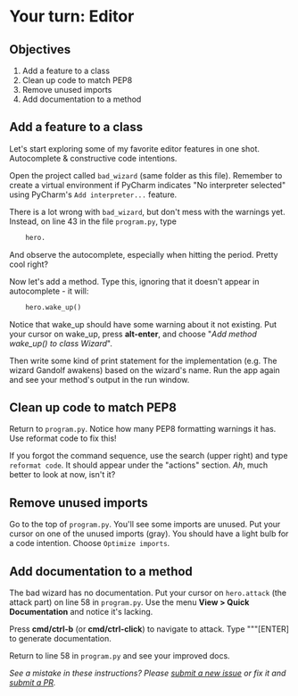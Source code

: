 # Your turn: Editor

## Objectives

1. Add a feature to a class
2. Clean up code to match PEP8
3. Remove unused imports
4. Add documentation to a method

## Add a feature to a class

Let's start exploring some of my favorite editor features in one shot. Autocomplete & constructive code intentions.

Open the project called `bad_wizard` (same folder as this file).  Remember to create a virtual environment if 
PyCharm indicates "No interpreter selected" using PyCharm's `Add interpreter...` feature.

There is a lot wrong with `bad_wizard`, but don't mess with the warnings yet. 
Instead, on line 43 in the file `program.py`, type 

```python
    hero.
```

And observe the autocomplete, especially when hitting the period. Pretty cool right?

Now let's add a method. Type this, ignoring that it doesn't appear in autocomplete - it will:

```python
    hero.wake_up()
```

Notice that wake_up should have some warning about it not existing. Put your cursor on wake_up, 
press **alt-enter**, and choose "*Add method wake_up() to class Wizard*".

Then write some kind of print statement for the implementation (e.g. The wizard Gandolf awakens) 
based on the wizard's name. Run the app again and see your method's output in the run window.

## Clean up code to match PEP8

Return to `program.py`. Notice how many PEP8 formatting warnings it has. Use reformat code to fix this!

If you forgot the command sequence, use the search (upper right) and type `reformat code`. 
It should appear under the "actions" section. _Ah_, much better to look at now, isn't it?

## Remove unused imports

Go to the top of `program.py`. You'll see some imports are unused. Put your cursor on one of the 
unused imports (gray). You should have a light bulb for a code intention. Choose `Optimize imports`.

## Add documentation to a method

The bad wizard has no documentation. Put your cursor on `hero.attack` (the attack part) on line 58 in 
`program.py`. Use the menu **View > Quick Documentation** and notice it's lacking.

Press **cmd/ctrl-b** (or **cmd/ctrl-click**) to navigate to attack. Type """[ENTER] to generate documentation.

Return to line 58 in `program.py` and see your improved docs.

*See a mistake in these instructions? Please [submit a new issue](https://github.com/talkpython/mastering-pycharm-course/issues) or fix it and [submit a PR](https://github.com/talkpython/mastering-pycharm-course/pulls).*